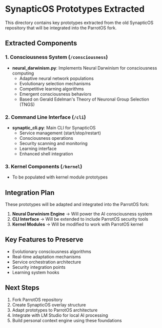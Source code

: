# SynapticOS Prototypes Extracted

This directory contains key prototypes extracted from the old SynapticOS repository that will be integrated into the ParrotOS fork.

## Extracted Components

### 1. Consciousness System (`/consciousness`)

- **neural_darwinism.py**: Implements Neural Darwinism for consciousness computing
  - Adaptive neural network populations
  - Evolutionary selection mechanisms
  - Competitive learning algorithms
  - Emergent consciousness behaviors
  - Based on Gerald Edelman's Theory of Neuronal Group Selection (TNGS)

### 2. Command Line Interface (`/cli`)

- **synaptic_cli.py**: Main CLI for SynapticOS
  - Service management (start/stop/restart)
  - Consciousness operations
  - Security scanning and monitoring
  - Learning interface
  - Enhanced shell integration

### 3. Kernel Components (`/kernel`)

- To be populated with kernel module prototypes

## Integration Plan

These prototypes will be adapted and integrated into the ParrotOS fork:

1. **Neural Darwinism Engine** → Will power the AI consciousness system
2. **CLI Interface** → Will be extended to include ParrotOS security tools
3. **Kernel Modules** → Will be modified to work with ParrotOS kernel

## Key Features to Preserve

- Evolutionary consciousness algorithms
- Real-time adaptation mechanisms
- Service orchestration architecture
- Security integration points
- Learning system hooks

## Next Steps

1. Fork ParrotOS repository
2. Create SynapticOS overlay structure
3. Adapt prototypes to ParrotOS architecture
4. Integrate with LM Studio for local AI processing
5. Build personal context engine using these foundations